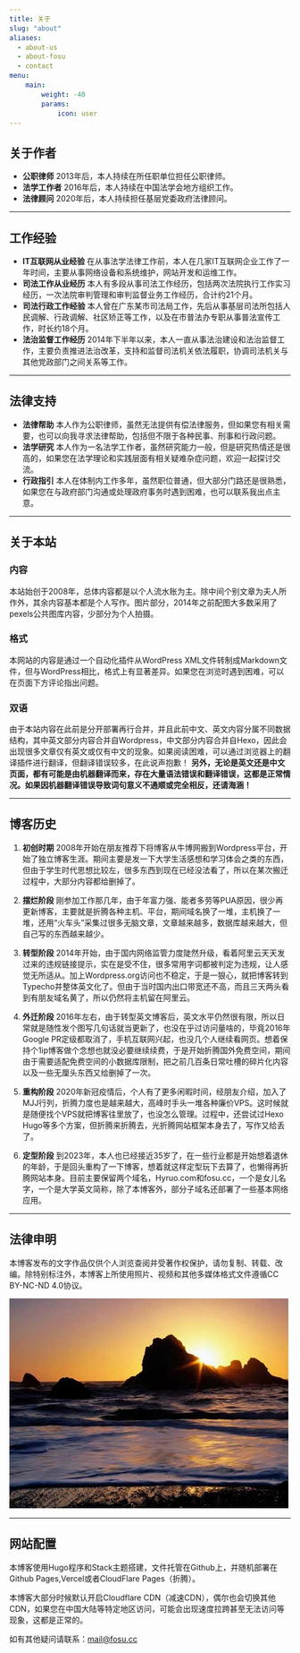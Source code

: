 ```yaml
---
title: 关于
slug: "about"
aliases:
  - about-us
  - about-fosu
  - contact
menu:
    main: 
        weight: -40
        params:
            icon: user
---
```


## 关于作者

* **公职律师**
2013年后，本人持续在所任职单位担任公职律师。
* **法学工作者**
2016年后，本人持续在中国法学会地方组织工作。
* **法律顾问**
2020年后，本人持续担任基层党委政府法律顾问。

---


## 工作经验 

* **IT互联网从业经验**
在从事法学法律工作前，本人在几家IT互联网企业工作了一年时间，主要从事网络设备和系统维护，网站开发和运维工作。
* **司法工作从业经历**
本人有多段从事司法工作经历，包括两次法院执行工作实习经历，一次法院审判管理和审判监督业务工作经历，合计约21个月。
* **司法行政工作经验**
本人曾在广东某市司法局工作，先后从事基层司法所包括人民调解、行政调解、社区矫正等工作，以及在市普法办专职从事普法宣传工作，时长约18个月。
* **法治监督工作经历**
2014年下半年以来，本人一直从事法治建设和法治监督工作，主要负责推进法治改革，支持和监督司法机关依法履职，协调司法机关与其他党政部门之间关系等工作。

---

## 法律支持

* **法律帮助**
本人作为公职律师，虽然无法提供有偿法律服务，但如果您有相关需要，也可以向我寻求法律帮助，包括但不限于各种民事、刑事和行政问题。
* **法学研究**
本人作为一名法学工作者，虽然研究能力一般，但是研究热情还是很高的，如果您在法学理论和实践层面有相关疑难杂症问题，欢迎一起探讨交流。
* **行政指引**
本人在体制内工作多年，虽然职位普通，但大部分门路还是很熟悉，如果您在与政府部门沟通或处理政府事务时遇到困难，也可以联系我出点主意。

---

## 关于本站

### 内容
本站始创于2008年，总体内容都是以个人流水账为主。除中间个别文章为夫人所作外，其余内容基本都是个人写作。图片部分，2014年之前配图大多数采用了pexels公共图库内容，少部分为个人拍摄。

### 格式
本网站的内容是通过一个自动化插件从WordPress XML文件转制成Markdown文件，但与WordPress相比，格式上有显著差异。如果您在浏览时遇到困难，可以在页面下方评论指出问题。

### 双语
由于本站内容在此前是分开部署再行合并，并且此前中文、英文内容分属不同数据结构，其中英文部分内容合并自Wordpress，中文部分内容合并自Hexo，因此会出现很多文章仅有英文或仅有中文的现象。如果阅读困难，可以通过浏览器上的翻译插件进行翻译，但翻译错误较多，在此说声抱歉！
**另外，无论是英文还是中文页面，都有可能是由机器翻译而来，存在大量语法错误和翻译错误，这都是正常情况。如果因机器翻译错误导致词句意义不通顺或完全相反，还请海涵！**



---

## 博客历史

1. **初创时期**
2008年开始在朋友推荐下将博客从牛博网搬到Wordpress平台，开始了独立博客生涯。期间主要是发一下大学生活感想和学习体会之类的东西，但由于学生时代思想比较左，很多东西到现在已经没法看了，所以在某次搬迁过程中，大部分内容都给删掉了。

2. **摆烂阶段**
刚参加工作那几年，由于年富力强、能者多劳等PUA原因，很少再更新博客，主要就是折腾各种主机、平台，期间域名换了一堆，主机换了一堆，还用“火车头”采集过很多无脑文章，文章越来越多，数据库越来越大，但自己写的东西越来越少。

3. **转型阶段**
2014年开始，由于国内网络监管力度陡然升级，看着阿里云天天发过来的违规链接提示，实在是受不住，很多常用字词都被判定为违规，让人感觉无所适从。加上Wordpress.org访问也不稳定，于是一狠心，就把博客转到Typecho并整体英文化了。但由于当时国内出口带宽还不高，而且三天两头看到有朋友域名黄了，所以仍然将主机留在阿里云。

4. **外迁阶段**
2016年左右，由于转型英文博客后，英文水平仍然很有限，所以日常就是随性发个图写几句话就当更新了，也没在乎过访问量啥的，毕竟2016年Google PR定级都取消了，手机互联网兴起，也没几个人继续看网页。想着保持个1ip博客做个念想也就没必要继续续费，于是开始折腾国外免费空间，期间由于需要适配免费空间的小数据库限制，把之前几百条日常吐槽的碎片化内容以及一些无厘头东西又给删掉了一次。

5. **重构阶段**
2020年新冠疫情后，个人有了更多闲暇时间，经朋友介绍，加入了MJJ行列，折腾力度也是越来越大，高峰时手头一堆各种廉价VPS。这时候就是随便找个VPS就把博客往里放了，也没怎么管理。过程中，还尝试过Hexo Hugo等多个方案，但折腾来折腾去，光折腾网站框架本身去了，写作又给丢了。

6. **定型阶段**
到2023年，本人也已经接近35岁了，在一些行业都是开始想着退休的年龄，于是回头重构了一下博客，想着就这样定型玩下去算了，也懒得再折腾网站本身。目前主要保留两个域名，Hyruo.com和fosu.cc，一个是女儿名字，一个是大学英文简称，除了本博客外，部分子域名还部署了一些基本网络应用。

---

## 法律申明

本博客发布的文字作品仅供个人浏览查阅并受著作权保护，请勿复制、转载、改编。除特别标注外，本博客上所使用照片、视频和其他多媒体格式文件遵循CC BY-NC-ND 4.0协议。 

[![](4643828179_109de7ed3e_o.jpg)](https://hyruo.com)

---

## 网站配置

本博客使用Hugo程序和Stack主题搭建，文件托管在Github上，并随机部署在Github Pages,Vercel或者CloudFlare Pages（折腾）。

本博客大部分时候默认开启Cloudflare CDN（减速CDN），偶尔也会切换其他CDN，如果您在中国大陆等特定地区访问，可能会出现速度拉跨甚至无法访问等现象，这都是正常的。


如有其他疑问请联系：[mail@fosu.cc](mailto:mail@fosu.cc)